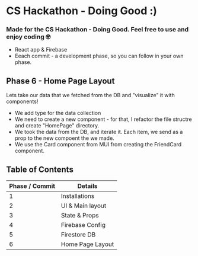 # CS Hackathon - Doing Good :)

### Made for the CS Hackathon - Doing Good. Feel free to use and enjoy coding 🤓

- React app & Firebase
- Eeach commit - a development phase, so you can follow in your own phase.

## Phase 6 - Home Page Layout

Lets take our data that we fetched from the DB and "visualize" it with components!

- We add type for the data collection
- We need to create a new component - for that, I refactor the file structre and create "HomePage" directory.
- We took the data from the DB, and iterate it. Each item, we send as a prop to the new compoent the we made.
- We use the Card component from MUI from creating the FriendCard component.

## Table of Contents

| Phase / Commit | Details          |
| -------------- | ---------------- |
| 1              | Installations    |
| 2              | UI & Main layout |
| 3              | State & Props    |
| 4              | Firebase Config  |
| 5              | Firestore DB     |
| 6              | Home Page Layout |
